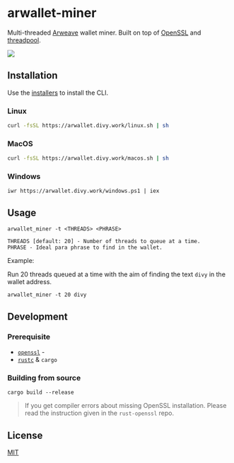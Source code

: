 # arwallet-miner

Multi-threaded [Arweave](https://arweave.org) wallet miner. Built on top of [OpenSSL](https://github.com/sfackler/rust-openssl) and [threadpool](https://github.com/rust-threadpool/rust-threadpool).

![](https://i.imgur.com/HfyFzBZ.png)

## Installation

Use the [installers](linux.sh) to install the CLI.

### Linux

```bash
curl -fsSL https://arwallet.divy.work/linux.sh | sh
```

### MacOS

```bash
curl -fsSL https://arwallet.divy.work/macos.sh | sh
```

### Windows 

```pwsh
iwr https://arwallet.divy.work/windows.ps1 | iex
```

## Usage

```shell
arwallet_miner -t <THREADS> <PHRASE>

THREADS [default: 20] - Number of threads to queue at a time.
PHRASE - Ideal para phrase to find in the wallet.
```

Example:

Run 20 threads queued at a time with the aim of finding the text `divy` in the wallet address.
```shell
arwallet_miner -t 20 divy
```

## Development

### Prerequisite

* [`openssl`](https://www.openssl.org/) - 
* [`rustc`](https://rust-lang.org) & `cargo`

### Building from source

```shell
cargo build --release
```

> If you get compiler errors about missing OpenSSL installation. Please read the instruction given in the `rust-openssl` repo.

## License
[MIT](https://choosealicense.com/licenses/mit/)